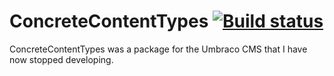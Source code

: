 # ConcreteContentTypes [![Build status](https://ci.appveyor.com/api/projects/status/w4hiys33jr7r7100?svg=true)](https://ci.appveyor.com/project/DaveGreasley/concretecontenttypes)

ConcreteContentTypes was a package for the Umbraco CMS that I have now stopped developing.
